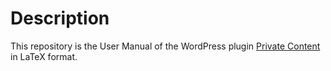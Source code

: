 # Description

This repository is the User Manual of the WordPress plugin [Private Content](https://github.com/aldolat/private-content) in LaTeX format.
